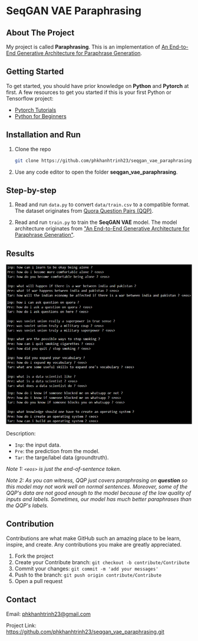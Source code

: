 # SeqGAN VAE Paraphrasing


## About The Project

My project is called **Paraphrasing**. This is an implementation of [An End-to-End Generative Architecture for Paraphrase Generation](https://aclanthology.org/D19-1309/).


## Getting Started

To get started, you should have prior knowledge on **Python** and **Pytorch** at first. A few resources to get you started if this is your first Python or Tensorflow project:

- [Pytorch Tutorials](https://pytorch.org/tutorials/)
- [Python for Beginners](https://www.python.org/about/gettingstarted/)


## Installation and Run

1. Clone the repo

   ```sh
   git clone https://github.com/phkhanhtrinh23/seqgan_vae_paraphrasing.git
   ```
  
2. Use any code editor to open the folder **seqgan_vae_paraphrasing**.


## Step-by-step

1. Read and run `data.py` to convert `data/train.csv` to a compatible format. The dataset originates from [Quora Question Pairs (QQP)](https://www.kaggle.com/competitions/quora-question-pairs/data).

2. Read and run `train.py` to train the **SeqGAN VAE** model. The model architecture originates from ["An End-to-End Generative Architecture for Paraphrase Generation"](https://aclanthology.org/D19-1309/).


## Results
<img src="./output.png"/>

Description:
- `Inp`: the input data.
- `Pre`: the prediction from the model.
- `Tar`: the targe/label data (groundtruth).

*Note 1: `<eos>` is just the end-of-sentence token.*

*Note 2: As you can witness, QQP just covers paraphrasing on **question** so this model may not work well on normal sentences. Moreover, some of the QQP's data are not good enough to the model because of the low quality of inputs and labels. Sometimes, our model has much better paraphrases than the QQP's labels.*


## Contribution

Contributions are what make GitHub such an amazing place to be learn, inspire, and create. Any contributions you make are greatly appreciated.

1. Fork the project
2. Create your Contribute branch: `git checkout -b contribute/Contribute`
3. Commit your changes: `git commit -m 'add your messages'`
4. Push to the branch: `git push origin contribute/Contribute`
5. Open a pull request


## Contact

Email: phkhanhtrinh23@gmail.com

Project Link: https://github.com/phkhanhtrinh23/seqgan_vae_paraphrasing.git
